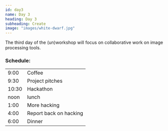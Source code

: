 ```yaml
---
id: day3
name: Day 3
heading: Day 3
subheading: Create
image: "images/white-dwarf.jpg"
---
```


The third day of the (un)workshop will focus on collaborative work on image
processing tools.

<h3>Schedule:</h3>

<div class="row">
  <div class="col-md-6">
    <table class="table table-striped">
      <tr> <td>9:00</td> <td>Coffee</td></tr>
      <tr> <td>9:30</td> <td>Project pitches</td></tr>
      <tr> <td>10:30</td> <td>Hackathon</td></tr>
      <tr> <td>noon</td> <td>lunch</td></tr>
      <tr> <td>1:00</td> <td>More hacking</td></tr>
      <tr> <td>4:00</td> <td>Report back on hacking</td></tr>
      <tr> <td>6:00</td> <td>Dinner</td></tr>
    </table>
  </div>
</div>
